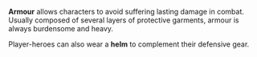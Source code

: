 **Armour** allows characters to avoid suffering lasting damage in combat. Usually composed of several layers of protective garments, armour is always burdensome and heavy. 

Player-heroes can also wear a **helm** to complement their defensive gear.
